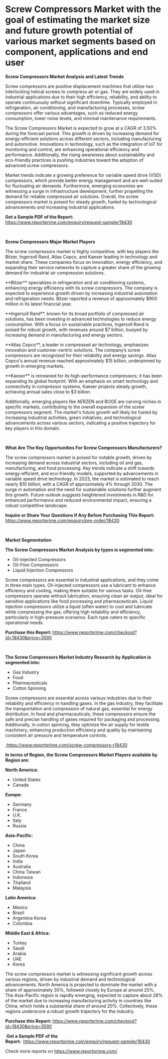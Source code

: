 <p><h1>Screw Compressors Market with the goal of estimating the market size and future growth potential of various market segments based on component, applications and end user</h1></p><p><strong>Screw Compressors Market Analysis and Latest Trends</strong></p>
<p><p>Screw compressors are positive displacement machines that utilize two interlocking helical screws to compress air or gas. They are widely used in industrial applications due to their high efficiency, reliability, and ability to operate continuously without significant downtime. Typically employed in refrigeration, air conditioning, and manufacturing processes, screw compressors offer various advantages, such as reduced energy consumption, lower noise levels, and minimal maintenance requirements.</p><p>The Screw Compressors Market is expected to grow at a CAGR of 3.50% during the forecast period. This growth is driven by increasing demand for energy-efficient solutions across different sectors, including manufacturing and automotive. Innovations in technology, such as the integration of IoT for monitoring and control, are enhancing operational efficiency and performance. Additionally, the rising awareness about sustainability and eco-friendly practices is pushing industries toward the adoption of advanced screw compressors.</p><p>Market trends indicate a growing preference for variable speed drive (VSD) compressors, which provide better energy management and are well-suited for fluctuating air demands. Furthermore, emerging economies are witnessing a surge in infrastructure development, further propelling the demand for reliable compressed air solutions. Overall, the screw compressors market is poised for steady growth, fueled by technological advancements and increasing industrial applications.</p></p>
<p><strong>Get a Sample PDF of the Report:&nbsp;</strong> <a href="https://www.reportprime.com/enquiry/request-sample/18430?utm_campaign=3523&utm_medium=2&utm_source=Github&utm_content=ia&utm_term=19032025&utm_id=screw-compressors">https://www.reportprime.com/enquiry/request-sample/18430</a></p>
<p>&nbsp;</p>
<p><strong>Screw Compressors Major Market Players</strong></p>
<p><p>The screw compressors market is highly competitive, with key players like Bitzer, Ingersoll Rand, Atlas Copco, and Kaeser leading in technology and market share. These companies focus on innovation, energy efficiency, and expanding their service networks to capture a greater share of the growing demand for industrial air compression solutions.</p><p>**Bitzer** specializes in refrigeration and air conditioning systems, enhancing energy efficiency with its screw compressors. The company is expected to experience growth driven by increasing industrial automation and refrigeration needs. Bitzer reported a revenue of approximately $900 million in its latest financial year.</p><p>**Ingersoll Rand**, known for its broad portfolio of compressed air solutions, has been investing in advanced technologies to reduce energy consumption. With a focus on sustainable practices, Ingersoll Rand is poised for robust growth, with revenues around $7 billion, buoyed by increasing demand in manufacturing and energy sectors.</p><p>**Atlas Copco**, a leader in compressed air technology, emphasizes innovation and customer-centric solutions. The company’s screw compressors are recognized for their reliability and energy savings. Atlas Copco's annual revenue reached approximately $15 billion, underpinned by growth in emerging markets.</p><p>**Kaeser** is renowned for its high-performance compressors; it has been expanding its global footprint. With an emphasis on smart technology and connectivity in compressor systems, Kaeser projects steady growth, achieving annual sales close to $3 billion.</p><p>Additionally, emerging players like AERZEN and BOGE are carving niches in specific markets, contributing to the overall expansion of the screw compressors segment. The market's future growth will likely be fueled by increasing industrial activities, green initiatives, and technological advancements across various sectors, indicating a positive trajectory for key players in this domain.</p></p>
<p>&nbsp;</p>
<p><strong>What Are The Key Opportunities For Screw Compressors Manufacturers?</strong></p>
<p><p>The screw compressors market is poised for notable growth, driven by increasing demand across industrial sectors, including oil and gas, manufacturing, and food processing. Key trends indicate a shift towards energy-efficient, and eco-friendly models, supported by advancements in variable speed drive technology. In 2023, the market is estimated to reach nearly $10 billion, with a CAGR of approximately 4% through 2030. The surge in automation and the need for sustainable solutions further augment this growth. Future outlook suggests heightened investments in R&D for enhanced performance and reduced environmental impact, ensuring a robust competitive landscape.</p></p>
<p><strong>Inquire or Share Your Questions If Any Before Purchasing This Report:</strong> <a href="https://www.reportprime.com/enquiry/pre-order/18430?utm_campaign=3523&utm_medium=2&utm_source=Github&utm_content=ia&utm_term=19032025&utm_id=screw-compressors">https://www.reportprime.com/enquiry/pre-order/18430</a></p>
<p>&nbsp;</p>
<p><strong>Market Segmentation</strong></p>
<p><strong>The Screw Compressors Market Analysis by types is segmented into:</strong></p>
<p><ul><li>Oil-Injected Compressors</li><li>Oil-Free Compressors</li><li>Liquid Injection Compressors</li></ul></p>
<p><p>Screw compressors are essential in industrial applications, and they come in three main types. Oil-injected compressors use a lubricant to enhance efficiency and cooling, making them suitable for various tasks. Oil-free compressors operate without lubrication, ensuring clean air output, ideal for sensitive applications like food processing and pharmaceuticals. Liquid injection compressors utilize a liquid (often water) to cool and lubricate while compressing the gas, offering high reliability and efficiency, particularly in high-pressure scenarios. Each type caters to specific operational needs.</p></p>
<p><strong>Purchase this Report:&nbsp;</strong><a href="https://www.reportprime.com/checkout?id=18430&price=3590&utm_campaign=3523&utm_medium=2&utm_source=Github&utm_content=ia&utm_term=19032025&utm_id=screw-compressors">https://www.reportprime.com/checkout?id=18430&price=3590</a></p>
<p>&nbsp;</p>
<p><strong>The Screw Compressors Market Industry Research by Application is segmented into:</strong></p>
<p><ul><li>Gas Industry</li><li>Food</li><li>Pharmaceuticals</li><li>Cotton Spinning</li></ul></p>
<p><p>Screw compressors are essential across various industries due to their reliability and efficiency in handling gases. In the gas industry, they facilitate the transportation and compression of natural gas, essential for energy distribution. In food and pharmaceuticals, these compressors ensure the safe and precise handling of gases required for packaging and processing. Additionally, in cotton spinning, they optimize the air supply for textile machinery, enhancing production efficiency and quality by maintaining consistent air pressure and temperature controls.</p></p>
<p><a href="https://www.reportprime.com/screw-compressors-r18430?utm_campaign=3523&utm_medium=2&utm_source=Github&utm_content=ia&utm_term=19032025&utm_id=screw-compressors">&nbsp;https://www.reportprime.com/screw-compressors-r18430</a></p>
<p><strong>In terms of Region, the Screw Compressors Market Players available by Region are:</strong></p>
<p>
    <p> <strong> North America: </strong>
        <ul>
            <li>United States</li>
            <li>Canada</li>
        </ul>
        </p> 
    <p> <strong> Europe: </strong>
        <ul>
            <li>Germany</li>
            <li>France</li>
            <li>U.K.</li>
            <li>Italy</li>
            <li>Russia</li>
        </ul>
        </p> 
    <p> <strong> Asia-Pacific: </strong>
        <ul>
            <li>China</li>
            <li>Japan</li>
            <li>South Korea</li>
            <li>India</li>
            <li>Australia</li>
            <li>China Taiwan</li>
            <li>Indonesia</li>
            <li>Thailand</li>
            <li>Malaysia</li>
        </ul>
        </p> 
    <p> <strong> Latin America: </strong>
        <ul>
            <li>Mexico</li>
            <li>Brazil</li>
            <li>Argentina Korea</li>
            <li>Colombia</li>
        </ul>
        </p> 
    <p> <strong> Middle East & Africa: </strong>
        <ul>
            <li>Turkey</li>
            <li>Saudi</li>
            <li>Arabia</li>
            <li>UAE</li>
            <li>Korea</li>
        </ul>
    </p>
    </p>
<p><p>The screw compressors market is witnessing significant growth across various regions, driven by industrial demand and technological advancements. North America is projected to dominate the market with a share of approximately 30%, followed closely by Europe at around 25%. The Asia-Pacific region is rapidly emerging, expected to capture about 28% of the market due to increasing manufacturing activity in countries like China, which holds a substantial share of around 20%. Collectively, these regions underscore a robust growth trajectory for the industry.</p></p>
<p><strong>Purchase this Report: </strong><a href="https://www.reportprime.com/checkout?id=18430&price=3590&utm_campaign=3523&utm_medium=2&utm_source=Github&utm_content=ia&utm_term=19032025&utm_id=screw-compressors">https://www.reportprime.com/checkout?id=18430&price=3590</a></p>
<p>&nbsp;<strong>Get a Sample PDF of the Report:&nbsp;&nbsp;</strong><a href="https://www.reportprime.com/enquiry/request-sample/18430?utm_campaign=3523&utm_medium=2&utm_source=Github&utm_content=ia&utm_term=19032025&utm_id=screw-compressors">https://www.reportprime.com/enquiry/request-sample/18430</a></p>
<p><strong></strong></p>
<p>Check more reports on <a href="https://www.reportprime.com/?utm_campaign=3523&utm_medium=2&utm_source=Github&utm_content=ia&utm_term=19032025&utm_id=screw-compressors">https://www.reportprime.com/</a></p>